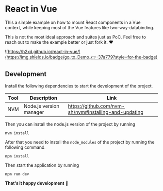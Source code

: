 # React in Vue

This a simple example on how to mount React components in a Vue context, while keeping most of the Vue features like two-way-databinding.

This is not the most ideal approach and suites just as PoC. Feel free to reach out to make the example better or just fork it. ❤️

![https://h2xd.github.io/react-in-vue/](https://img.shields.io/badge/go_to_Demo_👉-37a779?style=for-the-badge)

## Development

Install the following dependencies to start the development of the project.

| Tool           | Description                                                | Link                                                                                            |
|----------------|------------------------------------------------------------|-------------------------------------------------------------------------------------------------|
| NVM            | Node.js version manager                                    | https://github.com/nvm-sh/nvm#installing-and-updating                                           |

Then you can install the node.js version of the project by running

`nvm install`

After that you need to install the `node_modules` of the project by running the following command:

`npm install`

Then start the application by running

`npm run dev`

**That's it happy development** 🎉

